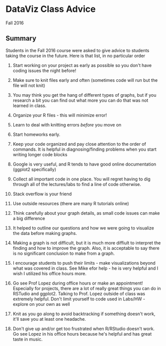 # DataViz Class Advice
Fall 2016  

## Summary

Students in the Fall 2016 course were asked to give advice to students taking the course in the future. Here is that list, in no particular order

1. Start working on your project as early as possible so you don't have coding issues the night before!

2. Make sure to knit files early and often (sometimes code will run but the file will not knit)

3. You may think you get the hang of different types of graphs, but if you research a bit you can find out what more you can do that was not learned in class.

4. Organize your R files - this will minimize error!

5. Learn to deal with knitting errors *before* you move on 

6. Start homeworks early.

7. Keep your code organized and pay close attention to the order of commands. It is helpful in diagnosing/finding problems when you start writing longer code blocks

8. Google is very useful, and R tends to have good online documentation (ggplot2 specifically)

9. Collect all important code in one place. You will regret having to dig through all of the lectures/labs to find a line of code otherwise. 

10. Stack overflow is your friend

11. Use outside resources (there are many R tutorials online)

12. Think carefully about your graph details, as small code issues can make a big difference

13. It helped to outline our questions and how we were going to visualize the data before making graphs. 

14. Making a graph is not difficult, but it is much more diffiult to interpret the finding and how to improve the graph. Also, it is acceptable to say there is no significant conclusion to make from a graph. 

15. I encourage students to push their limits - make visualizations beyond what was covered in class. See Mike efor help - he is very helpful and I wish I utilized his office hours more.

16. Go see Prof Lopez during office hours or make an appointment! Especially for projects, there are a lot of really great things you can do in RSTudio and ggplot2. Talking to Prof. Lopez outside of class was extremely helpful. Don't limit yourself to code used in Labs/HW - explore on your own as well

17. Knit as you go along to avoid backtracking if something doesn't work, it'll save you at least one headache.

18. Don't give up and/or get too frustrated when R/RStudio doesn't work. Go see Lopez in his office hours because he's helpful and has great taste in music. 
